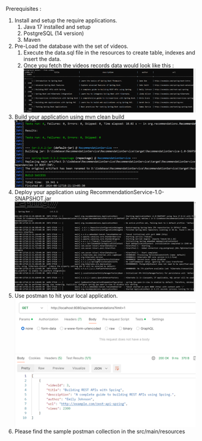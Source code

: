 Prerequisites :
1. Install and setup the require applications. 
   1. Java 17 installed and setup
   2. PostgreSQL (14 version)
   3. Maven
2. Pre-Load the database with the set of videos.
   1. Execute the data.sql file in the resources to create table, indexes and insert the data. 
   2. Once you fetch the videos records data would look like this :
![img.png](img.png)
3. Build your application using mvn clean build
   ![img_1.png](img_1.png)
4. Deploy your application using RecommendationService-1.0-SNAPSHOT.jar
   ![img_2.png](img_2.png)
5. Use postman to hit your local application.
   ![img_3.png](img_3.png)
6. Please find the sample postman collection in the src/main/resources